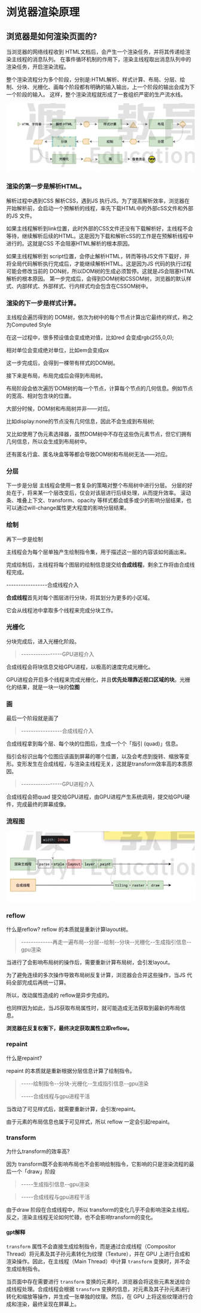 # 浏览器渲染原理

## 浏览器是如何渲染页面的?

当浏览器的网络线程收到 HTML文档后，会产生一个渲染任务，并将其传递给渲染主线程的消息队列。
在事件循环机制的作用下，渲染主线程取出消息队列中的渲染任务，开启渲染流程。



整个渲染流程分为多个阶段，分别是:HTML解析、样式计算、布局、分层、绘制、分块、光栅化、画每个阶段都有明确的输入输出，上一个阶段的输出会成为下一个阶段的输入。
这样，整个渲染流程就形成了一套组织严密的生产流水线。

![image-20230419195748414](https://raw.githubusercontent.com/xxxsjan/pic-bed/main/202304191958845.png)

### 渲染的第一步是解析HTML。

解析过程中遇到CSS 解析CSS，遇到JS 执行JS。为了提高解析效率，浏览器在开始解析前，会启动一个预解析的线程，率先下载HTML中的外部cSS文件和外部的JS 文件。

如果主线程解析到link位置，此时外部的CSS文件还没有下载解析好，主线程不会等待，继续解析后续的HTML。这是因为下载和解析cSS的工作是在预解析线程中进行的。这就是CSS 不会阻塞HTML解析的根本原因。

如果主线程解析到 script位置，会停止解析HTML，转而等待JS文件下载好，并将全局代码解析执行完成后，才能继续解析HTML。这是因为JS 代码的执行过程可能会修改当前的 DON树，所以DOM树的生成必须暂停。这就是JS会阻塞HTML解析的根本原因。
第一步完成后，会得到DOM树和CSSOM树，浏览器的默认样式、内部样式、外部样式、行内样式均会包含在CSSOM树中。



### 渲染的下一步是样式计算。

主线程会遍历得到的 DOM树，依次为树中的每个节点计算出它最终的样式，称之为Computed Style

在这一过程中，很多预设值会变成绝对值，比如red 会变成rgb(255,0,0);

相对单位会变成绝对单位，比如em会变成px

这一步完成后，会得到一棵带有样式的DOM树。

接下来是布局，布局完成后会得到布局树。

布局阶段会依次遍历‘DOM树的每一个节点，计算每个节点的几何信息。例如节点的宽高、相对包含块的位置。



大部分时候，DOM树和布局树并非——对应。

比如display:none的节点没有几何信息，因此不会生成到布局树;

又比如使用了伪元素选择器，虽然DOM树中不存在这些伪元素节点，但它们拥有几何信息，所以会生成到布局树中。

还有匿名行盒、匿名块盒等等都会导致DOM树和布局树无法——对应。



### 分层

下一步是分层
主线程会使用一套复杂的策略对整个布局树中进行分层。
分层的好处在于，将来某一个层改变后，仅会对该层进行后续处理，从而提升效率。
滚动条、堆叠上下文、transform、opacity 等样式都会或多或少的影响分层结果，也可以通过will-change属性更大程度的影响分层结果。

### 绘制

再下一步是绘制

主线程会为每个层单独产生绘制指令集，用于描述这一层的内容该如何画出来。

完成绘制后，主线程将每个图层的绘制信息提交给**合成线程**，剩余工作将由合成线程完成。

-----------------合成线程介入

**合成线程**首先对每个图层进行分块，将其划分为更多的小区域。

它会从线程池中拿取多个线程来完成分块工作。



### 光栅化

分块完成后，进入光栅化阶段。

> -----------------GPU进程介入

合成线程会将块信息交给GPU进程，以极高的速度完成光栅化。

GPU进程会开启多个线程来完成光栅化，并且**优先处理靠近视口区域的块**。光栅化的结果，就是一块一块的**位图**



### 画

最后一个阶段就是画了

> -----------------合成线程介入

合成线程拿到每个层、每个块的位图后，生成一个个「指引 (quad)」信息。

指引会标识出每个位图应该画到屏幕的哪个位置，以及会考虑到旋转、缩放等变形。变形发生在合成线程，与渲染主线程无关，这就是transform效率高的本质原因。

> -----------------GPU进程介入

合成线程会把quad 提交给GPU进程，由GPU进程产生系统调用，提交给GPU硬件，完成最终的屏幕成像。



### 流程图

![image-20230419200742466](https://raw.githubusercontent.com/xxxsjan/pic-bed/main/202304200108997.png)



### reflow

什么是reflow?
reflow 的本质就是重新计算layout树。

> -------------再走一遍布局--分层--绘制--分块--光栅化--生成指引信息--gpu渲染

当进行了会影响布局树的操作后，需要重新计算布局树，会引发layout。

为了避免连续的多次操作导致布局树反复计算，浏览器会合并这些操作，当JS 代码全部完成后再统一订算。

所以，改动属性造成的 reflow是异步完成的。

也同样因为如此，当JS获取布局属性时，就可能造成无法获取到最新的布局信息。

**浏览器在反复权衡下，最终决定获取属性立即reflow。**



### repaint

什么是repaint?

repaint 的本质就是重新根据分层信息计算了绘制指令。

> -----绘制指令--分块-光栅化--生成指引信息--gpu渲染
>
> -----合成线程与gpu进程干活

当改动了可见样式后，就需要重新计算，会引发repaint。

由于元素的布局信息也属于可见样式，所以 reflow 一定会引起repaint。



### transform

为什么transform的效率高?

因为 transform既不会影响布局也不会影响绘制指令，它影响的只是渲染流程的最后一个「draw」阶段

> -----生成指引信息--gpu渲染

> -----合成线程与gpu进程干活

由于draw 阶段在合成线程中，所以 transform的变化几乎不会影响渲染主线程。反之，渲染主线程无论如何忙碌，也不会影响transform的变化。

#### gpt解释

`transform` 属性不会直接生成绘制指令，而是通过合成线程（Compositor Thread）将元素及其子孙元素转化为纹理（Texture），并在 GPU 上进行合成和渲染操作。因此，在主线程（Main Thread）中计算 `transform` 变换时，并不会生成绘制指令。

当页面中存在需要进行 `transform` 变换的元素时，浏览器会将这些元素发送给合成线程处理。合成线程会根据 `transform` 变换的信息，对元素及其子孙元素进行转化和缩放等操作，并生成一张单独的纹理。然后，在 GPU 上将这些纹理进行合成和渲染，最终呈现在屏幕上。